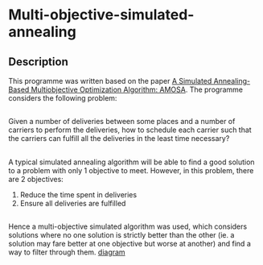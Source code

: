 # Multi-objective-simulated-annealing
## Description
This programme was written based on the paper [A Simulated Annealing-Based Multiobjective Optimization Algorithm: AMOSA](https://ieeexplore.ieee.org/document/4358775). The programme considers the following problem:
## 
Given a number of deliveries between some places and a number of carriers to perform the deliveries, how to schedule each carrier such that the carriers can fulfill all the deliveries in the least time necessary?
## 
A typical simulated annealing algorithm will be able to find a good solution to a problem with only 1 objective to meet. However, in this problem, there are 2 objectives: 
1. Reduce the time spent in deliveries
2. Ensure all deliveries are fulfilled
## 
Hence a multi-objective simulated algorithm was used, which considers solutions where no one solution is strictly better than the other (ie. a solution may fare better at one objective but worse at another) and find a way to filter through them.
[diagram](images/diagram.png)

